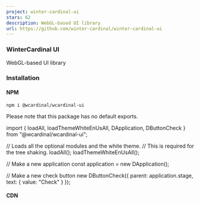 ```yaml
---
project: winter-cardinal-ui
stars: 62
description: WebGL-based UI library
url: https://github.com/winter-cardinal/winter-cardinal-ui
---
```


### WinterCardinal UI

WebGL-based UI library

### Installation

#### NPM

```
npm i @wcardinal/wcardinal-ui
```

Please note that this package has no default exports.

import { loadAll, loadThemeWhiteEnUsAll, DApplication, DButtonCheck } from "@wcardinal/wcardinal-ui";

// Loads all the optional modules and the white theme.
// This is required for the tree shaking.
loadAll();
loadThemeWhiteEnUsAll();

// Make a new application
const application \= new DApplication();

// Make a new check button
new DButtonCheck({
	parent: application.stage,
	text: {
		value: "Check"
	}
});

#### CDN

<script src\="https://cdn.jsdelivr.net/npm/pixi.js@5.3.12/dist/pixi.min.js"\></script\>
<script src\="https://cdn.jsdelivr.net/npm/@wcardinal/wcardinal-ui/dist/wcardinal-ui.min.js"\></script\>
<script src\="https://cdn.jsdelivr.net/npm/@wcardinal/wcardinal-ui/dist/wcardinal-ui-theme-white.min.js"\></script\>
<script\>
(() \=> {
	"use strict";

	// Make a new application
	const application \= new wcardinal.ui.DApplication();

	// Make a new check button
	new wcardinal.ui.DButtonCheck({
		parent: application.stage,
		text: {
			value: "Check"
		}
	});
})();
</script\>

All the classes are in `wcardinal.ui`. Please note that `loadAll` and `loadThemeWhiteEnUsAll` is not required in this case. Prebuild files `wcardinal-ui.min.js` and `wcardinal-ui-theme-white.min.js` call `loadAll` and `loadThemeWhiteEnUsAll` for you.

See sample/cdn for a complete example.

### Tree shaking

The NPM package `@wcardinal/wcardinal-ui` is large in its size because all the UI classes and their themes are included. This is why the tree shaking is important for this library.

`loadAll` loads all the optional modules (e.g., `DMenuItemCheck`). And `loadThemeWhiteEnUsAll` loads the white theme (e.g., `DThemeWhite`). To remove unnecessary modules from your build, pick `load*` functions you need.

import { loadThemeWhiteEnUsAll } from "@wcardinal/wcardinal-ui";

// Loads the white theme only.
// \`DMenuItemCheck\` will not be in your compiled package, for instance.
loadThemeWhiteEnUsAll();

### Documentation

-   API document
-   Samples
    -   White theme
    -   Dark theme
-   Starter

### Requirements

-   WebGL 1.0 support
-   Promise support
-   Base64-encoded SVG support for textures
    -   IE11 does not support this.
    -   Not required if your theme doesn't use it
-   Stencil support

### How to Build

The following commands are for building `@wcardinal/wcardinal-ui` itself.

#### JS for Release

npm run build

#### JS for Development

npm run watch:ts

and then in an another terminal

npm run watch:rollup

#### Development Server

npm start

#### API Document

Update `gitRevision` in `typedoc.json` and then do

npm run build:api

#### Sample Index Page

npm run build:sample:index

#### Dark Samples

npm run build:sample:index
npm run build:sample:dark

#### Samples for GitHub Pages

npm run build
npm run build:sample:dark
npm run build:sample

#### Linting

npm run lint

To fix all the auto-fixable lint errors, do the following:

npm run lint:fix

### License

Apache License Version 2.0.

The default theme uses Material design icons developed by Google and licensed under Apache license version 2.0.  
https://github.com/google/material-design-icons
